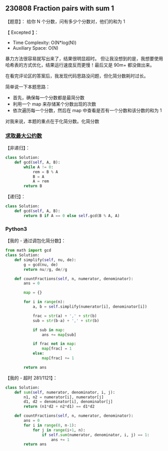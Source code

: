 ## 230808 Fraction pairs with sum 1

【题意】： 给你 N 个分数，问有多少个分数对，他们的和为 1

【 Excepted 】：
- Time Complexity: O(N*log(N))
- Auxiliary Space: O(N)

暴力方法很容易就写出来了，结果很明显超时。
但让我没想到的是，我想要使用哈希表的方式优化，结果运行速度反而更慢！最后又是 90m+ 都没做出来。

在看完评论区的答案后，我发现代码思路没问题，但化简分数耗时过长。

简单说一下本题思路：
- 首先，确保每一个分数都是最简分数
- 利用一个 map 来存储某个分数出现的次数
- 依次遍历每一个分数，然后在 map 中查看是否有一个分数和该分数的和为 1

对我来说，本题的重点在于化简分数。化简分数

### [求取最大公约数](https://practice.geeksforgeeks.org/problems/gcd-of-two-numbers3459/1)

【非递归】：
```py
class Solution:
    def gcd(self, A, B):
        while A != 0:
            rem = B % A
            B = A
            A = rem
        return B
```
【递归】：
```py
class Solution:
    def gcd(self, A, B):
        return B if A == 0 else self.gcd(B % A, A)
```

### Python3

【我的 - 通过调包化简分数】：
```py
from math import gcd
class Solution:
    def simplify(self, nu, de):
        g = gcd(nu, de)
        return nu//g, de//g

    def countFractions(self, n, numerator, denominator):
        ans = 0

        map = {}

        for i in range(n):
            a, b = self.simplify(numerator[i], denominator[i])

            frac = str(a) + ',' + str(b)
            sub = str(b-a) + ',' + str(b)

            if sub in map:
                ans += map[sub]

            if frac not in map:
                map[frac] = 1
            else:
                map[frac] += 1

        return ans
```

【我的 - 超时 281/1121】：
```py
class Solution:
    def sum(self, numerator, denominator, i, j):
        n1, n2 = numerator[i], numerator[j]
        d1, d2 = denominator[i], denominator[j]
        return (n1*d2 + n2*d1) == d1*d2

    def countFractions(self, n, numerator, denominator):
        ans = 0
        for i in range(0, n-1):
            for j in range(i+1, n):
                if self.sum(numerator, denominator, i, j) == 1:
                    ans += 1
        return ans
```